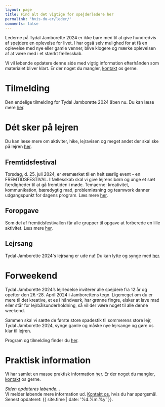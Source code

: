 ```yaml
---
layout: page
title: Find alt det vigtige for spejderledere her
permalink: "hvis-du-er/leder/"
comments: false
---
```


Lederne på Tydal Jamborette 2024 er ikke bare med til at give hundredvis af spejdere en oplevelse for livet. I har også selv mulighed for at få en oplevelse med nye eller gamle venner, blive klogere og mærke oplevelsen af at være med i et stærkt fællesskab.

Vi vil løbende opdatere denne side med vigtig information efterhånden som materialet bliver klart. Er der noget du mangler, [kontakt](/kontakt/) os gerne.

# Tilmelding

Den endelige tilmelding for Tydal Jamborette 2024 åben nu. Du kan læse mere [her](/tilmelding/).

# Dét sker på lejren

Du kan læse mere om aktiviter, hike, lejravisen og meget andet der skal ske på lejren [her](/program/).

## Fremtidsfestival

Torsdag, d. 25. juli 2024, er øremærket til en helt særlig event - en FREMTIDSFESTIVAL. I fællesskab skal vi give lejrens børn og unge et sæt færdigheder til at gå fremtiden i møde. Temaerne: kreativitet, kommunikation, bæredygtig mad, problemløsning og teamwork danner udgangspunkt for dagens program. Læs mere [her](/fremtidsfestival).

## Foropgave

Som del af fremtidsfestivallen får alle grupper til opgave at forberede en lille aktivitet. Læs mere [her](/fremtidsfestival).

## Lejrsang

Tydal Jamborette 2024's lejrsang er ude nu! Du kan lytte og synge med [her](/lejrsang).

# Forweekend

Tydal Jamborette 2024’s lejrledelse inviterer alle spejdere fra 12 år og opefter den 26.-28. April 2024 i Jamborettens tegn. Ligemeget om du er mere til det kreative, et es i håndværk, har grønne fingre, elsker at lave mad eller står for lejrbålsunderholdning, så vil der være noget til alle denne weekend.

Sammen skal vi sætte de første store spadestik til sommerens store lejr, Tydal Jamborette 2024, synge gamle og måske nye lejrsange og gøre os klar til lejren.

Program og tilmelding finder du [her](/forweekend).

# Praktisk information

Vi har samlet en masse praktisk information [her](/praktisk-information/). Er der noget du mangler, [kontakt](/kontakt/) os gerne.

<div class="jumbotron mt-5 px-3">
<i>Siden opdateres løbende...</i>
<br>
Vi melder løbende mere information ud. <a href="/kontakt/">Kontakt os</a>, hvis du har spørgsmål.
<br>
Senest opdateret: {{ site.time | date: '%d.%m.%y' }}.
</div>